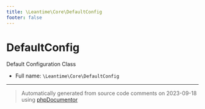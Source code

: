 ```yaml
---
title: \Leantime\Core\DefaultConfig
footer: false
---
```


# DefaultConfig

Default Configuration Class



* Full name: `\Leantime\Core\DefaultConfig`





---
> Automatically generated from source code comments on 2023-09-18 using [phpDocumentor](http://www.phpdoc.org/)
